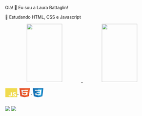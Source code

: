 Olá! 👋 Eu sou a Laura Battaglin!

🌱 Estudando HTML, CSS e Javascript
<div align="center">
 <a href="https://github.com/laurabattaglin">
 <img width="48%" height="190em"src="https://github-readme-stats.vercel.app/api?username=laurabattaglin&show_icons=true&theme=dracula&include_all_commits=true&count_private=true"/>
 <img width="48%" height="190em"src="https://github-readme-stats.vercel.app/api/top-langs/?username=laurabattaglin&layout=compact&langs_count=7&theme=dracula"/>
</div>
<div style="display: inline_block"><br>
 <img align="center" alt="Rafa-Js" height="30" width="40" src="https://raw.githubusercontent.com/devicons/devicon/master/icons/javascript/javascript-plain.svg">
 <img align="center" alt="Rafa-HTML" height="30" width="40" src="https://raw.githubusercontent.com/devicons/devicon/master/icons/html5/html5-original.svg">
 <img align="center" alt="Rafa-CSS" height="30" width="40" src="https://raw.githubusercontent.com/devicons/devicon/master/icons/css3/css3-original.svg">
 </div>
 
 ##
 
 <div> 

  <a href="https://instagram.com/lau.tavaress" target="_blank"><img src="https://img.shields.io/badge/-Instagram-%23E4405F?style=for-the-badge&logo=instagram&logoColor=white" target="_blank"></a>
  <a href = "mailto:laura.tandra@gmail.com"><img src="https://img.shields.io/badge/-Gmail-%23333?style=for-the-badge&logo=gmail&logoColor=white" target="_blank"></a>
 
  

